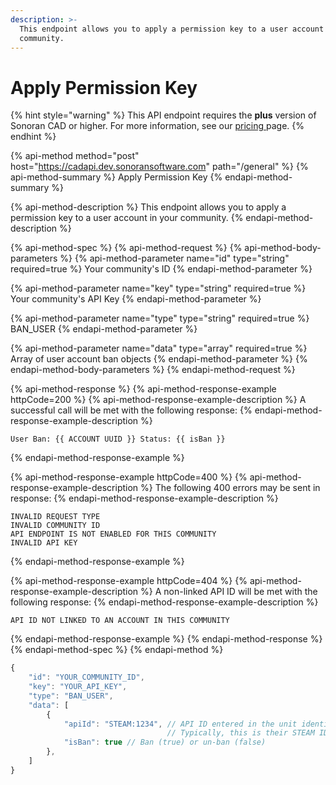```yaml
---
description: >-
  This endpoint allows you to apply a permission key to a user account in your
  community.
---
```


# Apply Permission Key

{% hint style="warning" %}
This API endpoint requires the **plus** version of Sonoran CAD or higher. For more information, see our [pricing ](../../../pricing/faq/)page.
{% endhint %}

{% api-method method="post" host="https://cadapi.dev.sonoransoftware.com" path="/general" %}
{% api-method-summary %}
Apply Permission Key
{% endapi-method-summary %}

{% api-method-description %}
This endpoint allows you to apply a permission key to a user account in your community.
{% endapi-method-description %}

{% api-method-spec %}
{% api-method-request %}
{% api-method-body-parameters %}
{% api-method-parameter name="id" type="string" required=true %}
Your community's ID
{% endapi-method-parameter %}

{% api-method-parameter name="key" type="string" required=true %}
Your community's API Key
{% endapi-method-parameter %}

{% api-method-parameter name="type" type="string" required=true %}
BAN\_USER
{% endapi-method-parameter %}

{% api-method-parameter name="data" type="array" required=true %}
Array of user account ban objects
{% endapi-method-parameter %}
{% endapi-method-body-parameters %}
{% endapi-method-request %}

{% api-method-response %}
{% api-method-response-example httpCode=200 %}
{% api-method-response-example-description %}
A successful call will be met with the following response:
{% endapi-method-response-example-description %}

```
User Ban: {{ ACCOUNT UUID }} Status: {{ isBan }}
```
{% endapi-method-response-example %}

{% api-method-response-example httpCode=400 %}
{% api-method-response-example-description %}
The following 400 errors may be sent in response:
{% endapi-method-response-example-description %}

```http
INVALID REQUEST TYPE
INVALID COMMUNITY ID
API ENDPOINT IS NOT ENABLED FOR THIS COMMUNITY
INVALID API KEY
```
{% endapi-method-response-example %}

{% api-method-response-example httpCode=404 %}
{% api-method-response-example-description %}
A non-linked API ID will be met with the following response:
{% endapi-method-response-example-description %}

```
API ID NOT LINKED TO AN ACCOUNT IN THIS COMMUNITY
```
{% endapi-method-response-example %}
{% endapi-method-response %}
{% endapi-method-spec %}
{% endapi-method %}

```javascript
{
    "id": "YOUR_COMMUNITY_ID",
    "key": "YOUR_API_KEY",
    "type": "BAN_USER",
    "data": [
        {
            "apiId": "STEAM:1234", // API ID entered in the unit identifiers
                                   // Typically, this is their STEAM ID
            "isBan": true // Ban (true) or un-ban (false)
        },
    ]
}
```

